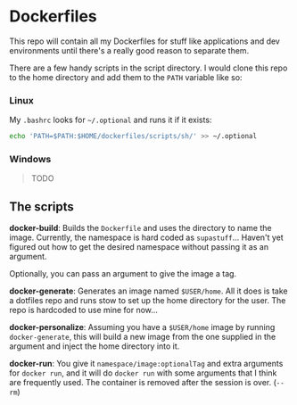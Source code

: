 # Dockerfiles

This repo will contain all my Dockerfiles for stuff like applications and dev
environments until there's a really good reason to separate them.


There are a few handy scripts in the script directory. I would clone this repo
to the home directory and add them to the `PATH` variable like so:

### Linux

My `.bashrc` looks for `~/.optional` and runs it if it exists:
```bash
echo 'PATH=$PATH:$HOME/dockerfiles/scripts/sh/' >> ~/.optional
```

### Windows

> TODO


## The scripts

**docker-build**: Builds the `Dockerfile` and uses the directory to name the image.
Currently, the namespace is hard coded as `supastuff`... Haven't yet figured out how
to get the desired namespace without passing it as an argument.

Optionally, you can pass an argument to give the image a tag.

**docker-generate**: Generates an image named `$USER/home`. All it does is take
a dotfiles repo and runs stow to set up the home directory for the user.
The repo is hardcoded to use mine for now...

**docker-personalize**: Assuming you have a `$USER/home` image by running
`docker-generate`, this will build a new image from the one supplied in the
argument and inject the home directory into it.

**docker-run**: You give it `namespace/image:optionalTag` and extra arguments
for `docker run`, and it will do `docker run` with some arguments that I think
are frequently used. The container is removed after the session is over. (`--rm`)

